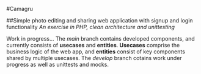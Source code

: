 #Camagru

##Simple photo editing and sharing web application with signup and login functionality
*An exercise in PHP, clean architecture and unittesting* 

Work in progress...
The *main* branch contains developed components, and currently consists of __usecases__ and __entities__.
__Usecases__ comprise the business logic of the web app, and __entities__ consist of key components shared by multiple usecases.
The *develop* branch cotains work under progress as well as unittests and mocks. 
